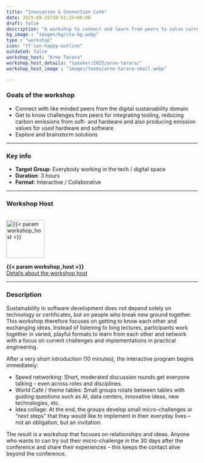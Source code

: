 ```yaml
---
title: "Innovation & Connection Café"
date: 2025-08-25T10:51:25+06:00
draft: false
description: "A workshop to connect and learn from peers to solve current engineering challenges around green software."
bg_image : "images/bg/cta-bg.webp"
type : "workshop"
icon: "tf-ion-happy-outline"
outdated: false
workshop_host: "Arne Tarara"
workshop_host_details: "speaker/2025/arne-tarara/"
workshop_host_image : "images/teams/arne-tarara-small.webp"

---
```


### Goals of the workshop

- Connect with like minded peers from the digital sustainability domain
- Get to know challenges from peers for integrating tooling, reducing carbon emissions from soft- and hardware and also producing emission values for used hardware and software
- Explore and brainstorm solutions

---


### Key info
- **Target Group**: Everybody working in the tech / digital space 
- **Duration**: 3 hours
- **Format**: Interactive / Collaborative

---

### Workshop Host
<br>
<img src="/{{< param workshop_host_image >}}" alt="{{< param workshop_host >}}" class="img-fluid rounded-circle" style="width: 100px;" loading="lazy">
<p>
    <b class="mb-0 mt-3">{{< param workshop_host >}}</b><br>
    <u><a href="/{{< param workshop_host_details >}}">Details about the workshop host</a></u>
</p>

---

### Description

Sustainability in software development does not depend solely on technology or certificates, but on people who break new ground together. This workshop therefore focuses on getting to know each other and exchanging ideas. Instead of listening to long lectures, participants work together in varied, playful formats to learn from each other and network with a focus on current challenges and implementations in practical engineering.

After a very short introduction (10 minutes), the interactive program begins immediately:

- Speed networking: Short, moderated discussion rounds get everyone talking – even across roles and disciplines.
- World Café / theme tables: Small groups rotate between tables with guiding questions such as AI, data centers, innovative ideas, new technologies, etc.
- Idea collage: At the end, the groups develop small micro-challenges or “next steps” that they would like to implement in their everyday lives – not an obligation, but an invitation.

The result is a workshop that focuses on relationships and ideas. Anyone who wants to can try out their micro-challenge in the 30 days after the conference and share their experiences – this keeps the contact alive beyond the conference.
